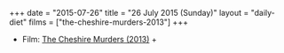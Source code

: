 +++
date = "2015-07-26"
title = "26 July 2015 (Sunday)"
layout = "daily-diet"
films = ["the-cheshire-murders-2013"]
+++

<ul>
<li class="entry films">Film: <a href="/films/the-cheshire-murders-2013">The Cheshire Murders (2013)</a> +</li>
</ul>